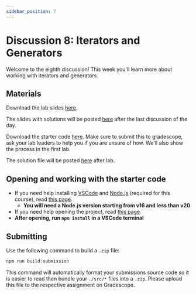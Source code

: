 ```yaml
---
sidebar_position: 7
---
```


# Discussion 8: Iterators and Generators

Welcome to the eighth discussion! This week you'll learn more about working with iterators and generators.

## Materials

Download the lab slides [here](https://github.com/umass-compsci-220/public-materials/raw/main/discussion/Lab%208%20-%20No%20Solutions.pdf).

The slides with solutions will be posted [here](https://raw.githubusercontent.com/umass-compsci-220/public-materials/main/discussion/Lab%208%20-%20Solutions.pdf) after the last discussion of the day.

Download the starter code [here](https://github.com/umass-compsci-220/public-materials/raw/main/discussion/08-iterators-and-generators.zip). Make sure to submit this to gradescope, ask your lab leaders to help you if you are unsure of how. We'll also show the process in the first lab.

The solution file will be posted [here](https://github.com/umass-compsci-220/public-materials/raw/main/discussion/08-iterators-and-generators-solution.ts) after lab.

## Opening and working with the starter code

- If you need help installing [VSCode](https://code.visualstudio.com/) and [Node.js](https://nodejs.org/) (required for this course), read [this page](/materials/tutorials/assignments/environment).
  - **You will need a Node.js version starting from v16 and less than v20**
- If you need help opening the project, read [this page](/materials/tutorials/assignments/opening-an-assignment).
- **After opening, run `npm install` in a VSCode terminal**

## Submitting

Use the following command to build a `.zip` file:

```sh
npm run build:submission
```

This command will automatically format your submissions source code so it is easier to read then bundle your `./src/*` files into a `.zip`. Please upload this file to the respective assignment on Gradescope.
